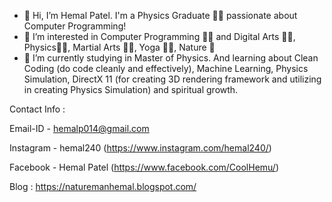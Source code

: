- 👋 Hi, I’m Hemal Patel. I'm a Physics Graduate 👨‍🎓 passionate about Computer Programming!
- 👀 I’m interested in Computer Programming 👨‍💻 and Digital Arts 👨‍🎨, Physics👨‍🏫, Martial Arts 🧎‍♂, Yoga 🧘‍♂️, Nature 🌳
- 🌱 I’m currently studying in Master of Physics. And learning about Clean Coding (do code cleanly and effectively),
Machine Learning, Physics Simulation, DirectX 11 (for creating 3D rendering framework and utilizing in creating Physics Simulation)
and spiritual growth.

Contact Info :

Email-ID  - hemalp014@gmail.com

Instagram - hemal240 (https://www.instagram.com/hemal240/)

Facebook  - Hemal Patel (https://www.facebook.com/CoolHemu/)

Blog : https://naturemanhemal.blogspot.com/

